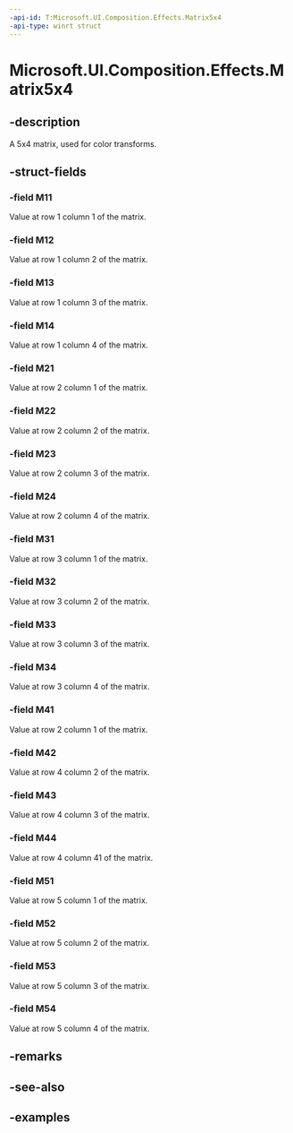 ```yaml
---
-api-id: T:Microsoft.UI.Composition.Effects.Matrix5x4
-api-type: winrt struct
---
```


<!-- Structure syntax.
public struct Matrix5x4  {
	public float M11 
	public float M12 
	public float M13 
	public float M14 
	public float M21 
	public float M22 
	public float M23 
	public float M24 
	public float M31 
	public float M32 
	public float M33 
	public float M34 
	public float M41 
	public float M42 
	public float M43 
	public float M44 
	public float M51 
	public float M52 
	public float M53 
	public float M54 
}
-->

# Microsoft.UI.Composition.Effects.Matrix5x4

## -description
A 5x4 matrix, used for color transforms.

## -struct-fields

### -field M11
Value at row 1 column 1 of the matrix.

### -field M12
Value at row 1 column 2 of the matrix.

### -field M13
Value at row 1 column 3 of the matrix.

### -field M14
Value at row 1 column 4 of the matrix.

### -field M21
Value at row 2 column 1 of the matrix.

### -field M22
Value at row 2 column 2 of the matrix.

### -field M23
Value at row 2 column 3 of the matrix.

### -field M24
Value at row 2 column 4 of the matrix.

### -field M31
Value at row 3 column 1 of the matrix.

### -field M32
Value at row 3 column 2 of the matrix.

### -field M33
Value at row 3 column 3 of the matrix.

### -field M34
Value at row 3 column 4 of the matrix.

### -field M41
Value at row 2 column 1 of the matrix.

### -field M42
Value at row 4 column 2 of the matrix.

### -field M43
Value at row 4 column 3 of the matrix.

### -field M44
Value at row 4 column 41 of the matrix.

### -field M51
Value at row 5 column 1 of the matrix.

### -field M52
Value at row 5 column 2 of the matrix.

### -field M53
Value at row 5 column 3 of the matrix.

### -field M54
Value at row 5 column 4 of the matrix.

## -remarks

## -see-also

## -examples

